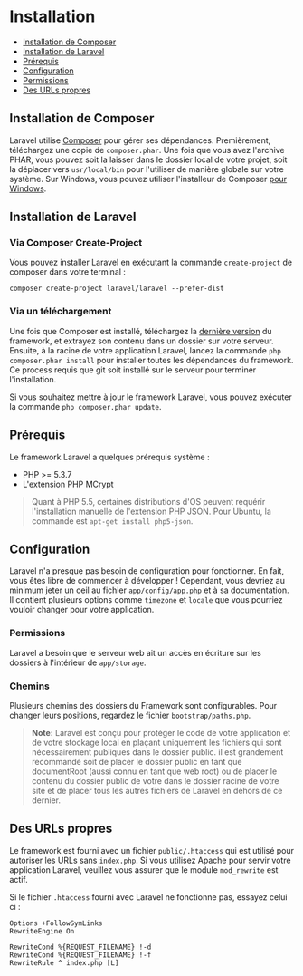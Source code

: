 # Installation

- [Installation de Composer](#install-composer)
- [Installation de Laravel](#install-laravel)
- [Prérequis](#server-requirements)
- [Configuration](#configuration)
- [Permissions](#permissions)
- [Des URLs propres](#pretty-urls)

<a name="install-composer"></a>
## Installation de Composer

Laravel utilise [Composer](http://getcomposer.org) pour gérer ses dépendances. Premièrement, téléchargez une copie de `composer.phar`. Une fois que vous avez l'archive PHAR, vous pouvez soit la laisser dans le dossier local de votre projet, soit la déplacer vers `usr/local/bin` pour l'utiliser de manière globale sur votre système. Sur Windows, vous pouvez utiliser l'installeur de Composer [pour Windows](https://getcomposer.org/Composer-Setup.exe).

<a name="install-laravel"></a>
## Installation de Laravel

### Via Composer Create-Project

Vous pouvez installer Laravel en exécutant la commande `create-project` de composer dans votre terminal :

    composer create-project laravel/laravel --prefer-dist

### Via un téléchargement

Une fois que Composer est installé, téléchargez la [dernière version](https://github.com/laravel/laravel/archive/master.zip) du framework, et extrayez son contenu dans un dossier sur votre serveur. Ensuite, à la racine de votre application Laravel, lancez la commande `php composer.phar install` pour installer toutes les dépendances du framework. Ce process requis que git soit installé sur le serveur pour terminer l'installation.

Si vous souhaitez mettre à jour le framework Laravel, vous pouvez exécuter la commande `php composer.phar update`.

<a name="server-requirements"></a>
## Prérequis

Le framework Laravel a quelques prérequis système :

- PHP >= 5.3.7
- L'extension PHP MCrypt

 > Quant à PHP 5.5, certaines distributions d'OS peuvent requérir l'installation manuelle de l'extension PHP JSON. Pour Ubuntu, la commande est `apt-get install php5-json`.

<a name="configuration"></a>
## Configuration

Laravel n'a presque pas besoin de configuration pour fonctionner. En fait, vous êtes libre de commencer à développer ! Cependant, vous devriez au minimum jeter un oeil au fichier `app/config/app.php` et à sa documentation. Il contient plusieurs options comme `timezone` et `locale` que vous pourriez vouloir changer pour votre application.

<a name="permissions"></a>
### Permissions
Laravel a besoin que le serveur web ait un accès en écriture sur les dossiers à l'intérieur de `app/storage`.

<a name="paths"></a>
### Chemins

Plusieurs chemins des dossiers du Framework sont configurables. Pour changer leurs positions, regardez le fichier `bootstrap/paths.php`.

> **Note:** Laravel est conçu pour protéger le code de votre application et de votre stockage local en plaçant uniquement les fichiers qui sont nécessairement publiques dans le dossier public. il est grandement recommandé soit de placer le dossier public en tant que documentRoot (aussi connu en tant que web root) ou de placer le contenu du dossier public de votre dans le dossier racine de votre site et de placer tous les autres fichiers de Laravel en dehors de ce dernier.

<a name="pretty-urls"></a>
## Des URLs propres

Le framework est fourni avec un fichier `public/.htaccess` qui est utilisé pour autoriser les URLs sans `index.php`. Si vous utilisez Apache pour servir votre application Laravel, veuillez vous assurer que le module `mod_rewrite` est actif.

Si le fichier `.htaccess` fourni avec Laravel ne fonctionne pas, essayez celui ci :

    Options +FollowSymLinks
    RewriteEngine On

    RewriteCond %{REQUEST_FILENAME} !-d
    RewriteCond %{REQUEST_FILENAME} !-f
    RewriteRule ^ index.php [L]
